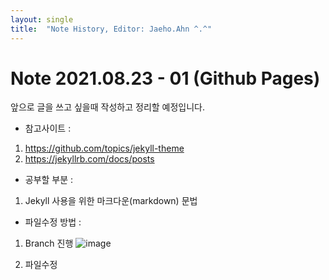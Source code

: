 ```yaml
---
layout: single
title:  "Note History, Editor: Jaeho.Ahn ^.^"
---
```


# Note 2021.08.23 - 01 (Github Pages)

앞으로 글을 쓰고 싶을때 작성하고 정리할 예정입니다.

* 참고사이트 :
1. https://github.com/topics/jekyll-theme
2. https://jekyllrb.com/docs/posts

* 공부할 부분 :
1. Jekyll 사용을 위한 마크다운(markdown) 문법

* 파일수정 방법 :
1. Branch 진행
   ![image](https://user-images.githubusercontent.com/66652448/130463137-11628431-722d-442d-a79e-347196b65551.png)

2. 파일수정
   

